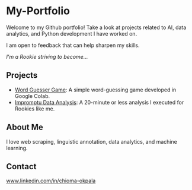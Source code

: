 # My-Portfolio
Welcome to my Github portfolio! Take a look at projects related to AI, data analytics, and Python development I have worked on.

I am open to feedback that can help sharpen my skills.

*I'm a Rookie striving to become...*

## Projects

- [Word Guesser Game](./word_guesser_game/README.md): A simple word-guessing game developed in Google Colab.
- [Impromptu Data Analysis](./impromptu_analysis/README.md): A 20-minute or less analysis I executed for Rookies like me.


## About Me

I love web scraping, linguistic annotation, data analytics, and machine learning.

## Contact

www.linkedin.com/in/chioma-okpala 
